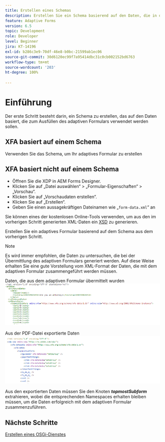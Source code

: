 ```yaml
---
title: Erstellen eines Schemas
description: Erstellen Sie ein Schema basierend auf den Daten, die in das adaptive Formular importiert werden müssen
feature: Adaptive Forms
version: 6.5
topic: Development
role: Developer
level: Beginner
jira: KT-14196
exl-id: b286c3e9-70df-46e8-b0bc-21599ab1ec06
source-git-commit: 30d6120ec99f7a95414dbc31c0cb002152bd6763
workflow-type: tm+mt
source-wordcount: '203'
ht-degree: 100%

---
```


# Einführung

Der erste Schritt besteht darin, ein Schema zu erstellen, das auf den Daten basiert, die zum Ausfüllen des adaptiven Formulars verwendet werden sollen.

## XFA basiert auf einem Schema

Verwenden Sie das Schema, um Ihr adaptives Formular zu erstellen

## XFA basiert nicht auf einem Schema

* Öffnen Sie die XDP in AEM Forms Designer.
* Klicken Sie auf „Datei auswählen“ > „Formular-Eigenschaften“ > „Vorschau“.
* Klicken Sie auf „Vorschaudaten erstellen“.
* Klicken Sie auf „Erstellen“.
* Geben Sie einen aussagekräftigen Dateinamen wie „`form-data.xml`“ an

Sie können eines der kostenlosen Online-Tools verwenden, um aus den im vorherigen Schritt generierten XML-Daten ein [XSD](https://www.freeformatter.com/xsd-generator.html) zu generieren.

Erstellen Sie ein adaptives Formular basierend auf dem Schema aus dem vorherigen Schritt.

>[!NOTE]
>Es wird immer empfohlen, die Daten zu untersuchen, die bei der Übermittlung des adaptiven Formulars generiert werden. Auf diese Weise erhalten Sie eine gute Vorstellung vom XML-Format der Daten, die mit dem adaptiven Formular zusammengeführt werden müssen.

Daten, die aus dem adaptiven Formular übermittelt wurden
![submitted-data](./assets/af-submitted-data.png)

Aus der PDF-Datei exportierte Daten
![exported-data](./assets/exported-data.png)

Aus den exportierten Daten müssen Sie den Knoten **_topmostSubform_** extrahieren, wobei die entsprechenden Namespaces erhalten bleiben müssen, um die Daten erfolgreich mit dem adaptiven Formular zusammenzuführen.

## Nächste Schritte

[Erstellen eines OSGi-Dienstes](./create-osgi-service.md)
